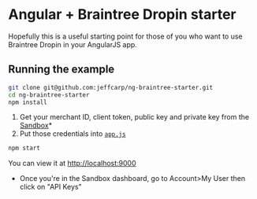 # Angular + Braintree Dropin starter

Hopefully this is a useful starting point for those of you who want to use Braintree Dropin in your AngularJS app.

## Running the example

```bash
git clone git@github.com:jeffcarp/ng-braintree-starter.git
cd ng-braintree-starter
npm install
```

1. Get your merchant ID, client token, public key and private key from the [Sandbox](https://sandbox.braintreegateway.com/)*
2. Put those credentials into [`app.js`](app.js)

```bash
npm start
```

You can view it at [http://localhost:9000](http://localhost:9000)

* Once you're in the Sandbox dashboard, go to Account>My User then click on "API Keys"
